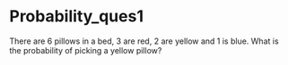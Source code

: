 # Probability_ques1
There are 6 pillows in a bed, 3 are red, 2 are yellow and 1 is blue. What is the probability of picking a yellow pillow?
